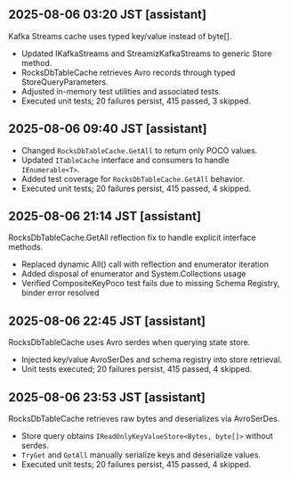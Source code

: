## 2025-08-06 03:20 JST [assistant]
Kafka Streams cache uses typed key/value instead of byte[].
- Updated IKafkaStreams and StreamizKafkaStreams to generic Store method.
- RocksDbTableCache retrieves Avro records through typed StoreQueryParameters.
- Adjusted in-memory test utilities and associated tests.
- Executed unit tests; 20 failures persist, 415 passed, 3 skipped.

## 2025-08-06 09:40 JST [assistant]
- Changed `RocksDbTableCache.GetAll` to return only POCO values.
- Updated `ITableCache` interface and consumers to handle `IEnumerable<T>`.
- Added test coverage for `RocksDbTableCache.GetAll` behavior.
- Executed unit tests; 20 failures persist, 415 passed, 4 skipped.

## 2025-08-06 21:14 JST [assistant]
RocksDbTableCache.GetAll reflection fix to handle explicit interface methods.
- Replaced dynamic All() call with reflection and enumerator iteration
- Added disposal of enumerator and System.Collections usage
- Verified CompositeKeyPoco test fails due to missing Schema Registry, binder error resolved
## 2025-08-06 22:45 JST [assistant]
RocksDbTableCache uses Avro serdes when querying state store.
- Injected key/value AvroSerDes and schema registry into store retrieval.
- Unit tests executed; 20 failures persist, 415 passed, 4 skipped.

## 2025-08-06 23:53 JST [assistant]
RocksDbTableCache retrieves raw bytes and deserializes via AvroSerDes.
- Store query obtains `IReadOnlyKeyValueStore<Bytes, byte[]>` without serdes.
- `TryGet` and `GetAll` manually serialize keys and deserialize values.
- Executed unit tests; 20 failures persist, 415 passed, 4 skipped.

